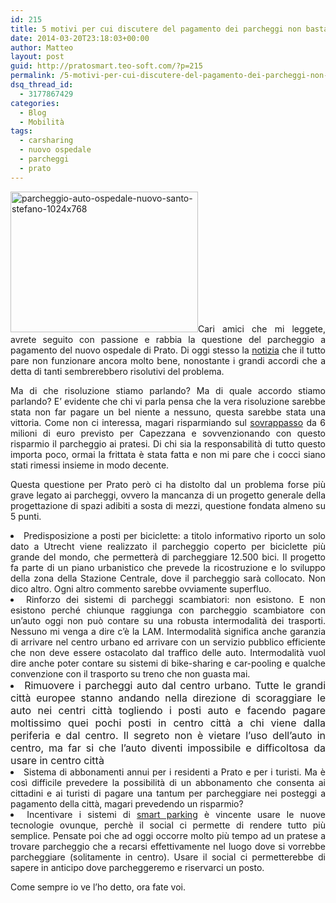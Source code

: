 ```yaml
---
id: 215
title: 5 motivi per cui discutere del pagamento dei parcheggi non basta
date: 2014-03-20T23:18:03+00:00
author: Matteo
layout: post
guid: http://pratosmart.teo-soft.com/?p=215
permalink: /5-motivi-per-cui-discutere-del-pagamento-dei-parcheggi-non-basta/
dsq_thread_id:
  - 3177867429
categories:
  - Blog
  - Mobilità
tags:
  - carsharing
  - nuovo ospedale
  - parcheggi
  - prato
---
```

<p style="text-align: justify;">
  <a href="http://pratosmart.teo-soft.com/wp-content/uploads/2014/03/parcheggio-auto-ospedale-nuovo-santo-stefano-1024x768.jpg"><img class="size-medium wp-image-216 alignleft" alt="parcheggio-auto-ospedale-nuovo-santo-stefano-1024x768" src="http://pratosmart.teo-soft.com/wp-content/uploads/2014/03/parcheggio-auto-ospedale-nuovo-santo-stefano-1024x768-300x225.jpg" width="300" height="225" srcset="http://pratosmart.teo-soft.com/wp-content/uploads/2014/03/parcheggio-auto-ospedale-nuovo-santo-stefano-1024x768-300x225.jpg 300w, http://pratosmart.teo-soft.com/wp-content/uploads/2014/03/parcheggio-auto-ospedale-nuovo-santo-stefano-1024x768.jpg 1024w" sizes="(max-width: 300px) 100vw, 300px" /></a>Cari amici che mi leggete, avrete seguito con passione e rabbia la questione del parcheggio a pagamento del nuovo ospedale di Prato. Di oggi stesso la <a title="notizia" href="http://www.notiziediprato.it/news/parcheggio-a-pagamento-in-ospedale-subito-le-prime-proteste" target="_blank">notizia</a> che il tutto pare non funzionare ancora molto bene, nonostante i grandi accordi che a detta di tanti sembrerebbero risolutivi del problema.
</p>

<p style="text-align: justify;">
  Ma di che risoluzione stiamo parlando? Ma di quale accordo stiamo parlando? E&#8217; evidente che chi vi parla pensa che la vera risoluzione sarebbe stata non far pagare un bel niente a nessuno, questa sarebbe stata una vittoria. Come non ci interessa, magari risparmiando sul <a title="sovrappasso" href="http://www.tvprato.it/2014/01/nuovo-sovrappasso-in-tangenziale-a-capezzana-due-anni-di-lavori-e-6-milioni-di-spesa-ecco-come-cambiera-la-viabilita/" target="_blank">sovrappasso</a> da 6 milioni di euro previsto per Capezzana e sovvenzionando con questo risparmio il parcheggio ai pratesi. Di chi sia la responsabilità di tutto questo importa poco, ormai la frittata è stata fatta e non mi pare che i cocci siano stati rimessi insieme in modo decente.
</p>

<p style="text-align: justify;">
  Questa questione per Prato però ci ha distolto dal un problema forse più grave legato ai parcheggi, ovvero la mancanza di un progetto generale della progettazione di spazi adibiti a sosta di mezzi, questione fondata almeno su 5 punti.
</p>

<li style="text-align: justify;">
  Predisposizione a posti per biciclette: a titolo informativo riporto un solo dato a Utrecht viene realizzato il parcheggio coperto per biciclette più grande del mondo, che permetterà di parcheggiare 12.500 bici. Il progetto fa parte di un piano urbanistico che prevede la ricostruzione e lo sviluppo della zona della Stazione Centrale, dove il parcheggio sarà collocato. Non dico altro. Ogni altro commento sarebbe ovviamente superfluo.
</li>
<li style="text-align: justify;">
  Rinforzo dei sistemi di parcheggi scambiatori: non esistono. E non esistono perché chiunque raggiunga con parcheggio scambiatore con un&#8217;auto oggi non può contare su una robusta intermodalità dei trasporti. Nessuno mi venga a dire c&#8217;è la LAM. Intermodalità significa anche garanzia di arrivare nel centro urbano ed arrivare con un servizio pubblico efficiente che non deve essere ostacolato dal traffico delle auto. Intermodalità vuol dire anche poter contare su sistemi di bike-sharing e car-pooling e qualche convenzione con il trasporto su treno che non guasta mai.
</li>
<li style="text-align: justify;">
  <span style="font-size: 16px;">Rimuovere i parcheggi auto dal centro urbano. Tutte le grandi città europee stanno andando nella direzione di scoraggiare le auto nei centri città togliendo i posti auto e facendo pagare moltissimo quei pochi posti in centro città a chi viene dalla periferia e dal centro. Il segreto non è vietare l&#8217;uso dell&#8217;auto in centro, ma far si che l&#8217;auto diventi impossibile e difficoltosa da usare in centro città</span>
</li>
<li style="text-align: justify;">
  Sistema di abbonamenti annui per i residenti a Prato e per i turisti. Ma è così difficile prevedere la possibilità di un abbonamento che consenta ai cittadini e ai turisti di pagare una tantum per parcheggiare nei posteggi a pagamento della città, magari prevedendo un risparmio?
</li>
<li style="text-align: justify;">
  Incentivare i sistemi di <a title="smart parking" href="http://pratosmart.teo-soft.com/un-modo-per-trovare-sempre-parcheggio-anche-prato/" target="_blank">smart parking</a> è vincente usare le nuove tecnologie ovunque, perchè il social ci permette di rendere tutto più semplice. Pensate poi che ad oggi occorre molto più tempo ad un pratese a trovare parcheggio che a recarsi effettivamente nel luogo dove si vorrebbe parcheggiare (solitamente in centro). Usare il social ci permetterebbe di sapere in anticipo dove parcheggeremo e riservarci un posto.
</li>

Come sempre io ve l&#8217;ho detto, ora fate voi.